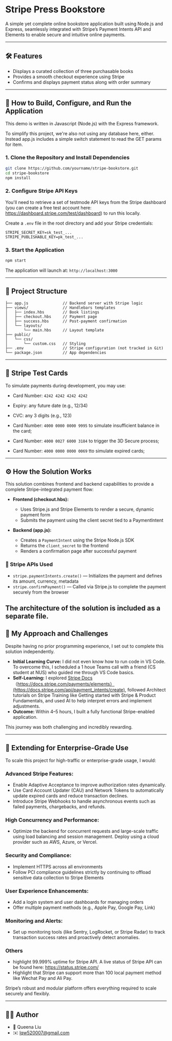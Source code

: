 # Stripe Press Bookstore

A simple yet complete online bookstore application built using Node.js and Express, seamlessly integrated with Stripe’s Payment Intents API and Elements to enable secure and intuitive online payments.

---

## 🛠 Features

- Displays a curated collection of three purchasable books
- Provides a smooth checkout experience using Stripe
- Confirms and displays payment status along with order summary

---

## 🚀 How to Build, Configure, and Run the Application

This demo is written in Javascript (Node.js) with the Express framework. 

To simplify this project, we're also not using any database here, either. Instead app.js includes a simple switch statement to read the GET params for item.

### 1. Clone the Repository and Install Dependencies
```bash
git clone https://github.com/yourname/stripe-bookstore.git
cd stripe-bookstore
npm install
```

### 2. Configure Stripe API Keys

You'll need to retrieve a set of testmode API keys from the Stripe dashboard (you can create a free test account here: https://dashboard.stripe.com/test/dashboard) to run this locally.

Create a `.env` file in the root directory and add your Stripe credentials:

```
STRIPE_SECRET_KEY=sk_test_...
STRIPE_PUBLISHABLE_KEY=pk_test_...
```

### 3. Start the Application

```bash
npm start
```

The application will launch at: `http://localhost:3000`

---

## 📁 Project Structure

```
├── app.js               // Backend server with Stripe logic
├── views/               // Handlebars templates
│   ├── index.hbs        // Book listings
│   ├── checkout.hbs     // Payment page
│   ├── success.hbs      // Post-payment confirmation
│   └── layouts/
│       └── main.hbs     // Layout template
├── public/
│   └── css/
│       └── custom.css   // Styling
├── .env                 // Stripe configuration (not tracked in Git)
└── package.json         // App dependencies
```

---

## 🧪 Stripe Test Cards

To simulate payments during development, you may use:

- Card Number: `4242 4242 4242 4242`
- Expiry: any future date (e.g., 12/34)
- CVC: any 3 digits (e.g., 123)

- Card Number: `4000 0000 0000 9995` to simulate insufficient balance in the card;
- Card Number: `4000 0027 6000 3184` to trigger the 3D Secure process;
- Card Number: `4000 0000 0000 0069` tto simulate expired cards;

---

## ⚙️ How the Solution Works

This solution combines frontend and backend capabilities to provide a complete Stripe-integrated payment flow:

- **Frontend (checkout.hbs):**
  - Uses Stripe.js and Stripe Elements to render a secure, dynamic payment form
  - Submits the payment using the client secret tied to a PaymentIntent

- **Backend (app.js):**
  - Creates a `PaymentIntent` using the Stripe Node.js SDK
  - Returns the `client_secret` to the frontend
  - Renders a confirmation page after successful payment

### 🔌 Stripe APIs Used

- `stripe.paymentIntents.create()` — Initializes the payment and defines its amount, currency, metadata
- `stripe.confirmPayment()` — Called via Stripe.js to complete the payment securely from the browser

The architecture of the solution is included as a separate file.
---

## 🧠 My Approach and Challenges

Despite having no prior programming experience, I set out to complete this solution independently.

- **Initial Learning Curve:** I did not even know how to run code in VS Code. To overcome this, I scheduled a 1 houe Teams call with a friend (CS student at NUS) who guided me through VS Code basics.
- **Self-Learning:** I explored [Stripe Docs](https://docs.stripe.com)（https://docs.stripe.com/payments/elements）(https://docs.stripe.com/api/payment_intents/create), followed Architect tutorials on Stripe Training like Getting started with Stripe & Product Fundamentals, and used AI to help interpret errors and implement adjustments.
- **Outcome:** Within 4–5 hours, I built a fully functional Stripe-enabled application.

This journey was both challenging and incredibly rewarding.

---

## 🔮 Extending for Enterprise-Grade Use

To scale this project for high-traffic or enterprise-grade usage, I would:


### Advanced Stripe Features:
- Enable Adaptive Acceptance to improve authorization rates dynamically.
- Use Card Account Updater (CAU) and Network Tokens to automatically update expired cards and reduce transaction declines.
- Introduce Stripe Webhooks to handle asynchronous events such as failed payments, chargebacks, and refunds.

### High Concurrency and Performance:
- Optimize the backend for concurrent requests and large-scale traffic using load balancing and session management. Deploy using a cloud provider such as AWS, Azure, or Vercel.

### Security and Compliance:
- Implement HTTPS across all environments
- Follow PCI compliance guidelines strictly by continuing to offload sensitive data collection to Stripe Elements

### User Experience Enhancements:
- Add a login system and user dashboards for managing orders
- Offer multiple payment methods (e.g., Apple Pay, Google Pay, Link)

### Monitoring and Alerts:
- Set up monitoring tools (like Sentry, LogRocket, or Stripe Radar) to track transaction success rates and proactively detect anomalies.

### Others
- highlight 99.999% uptime for Stripe API. A live status of Stripe API can be found here: https://status.stripe.com/
- Highlight that Stripe can support more than 100 local payment method like Wechat Pay and Ali Pay.


Stripe’s robust and modular platform offers everything required to scale securely and flexibly.

---



## 👩‍💻 Author

- 👤 Queena Liu
- ✉️ lqw520007@gmail.com
